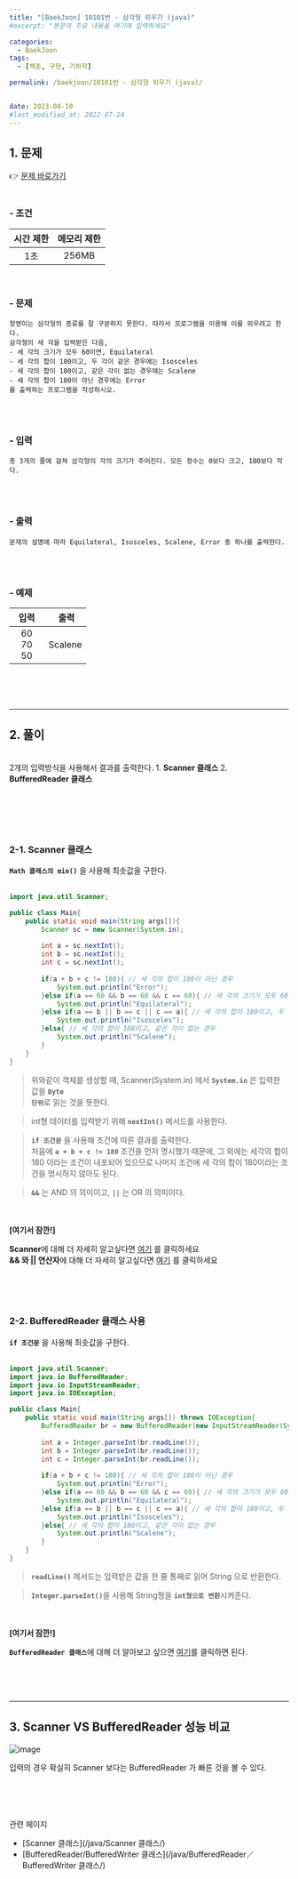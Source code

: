 ```yaml
---
title: "[BaekJoon] 10101번 - 삼각형 외우기 (java)"
#excerpt: "본문의 주요 내용을 여기에 입력하세요"

categories:
  - BaekJoon
tags:
  - [백준, 구현, 기하학]

permalink: /baekjoon/10101번 - 삼각형 외우기 (java)/


date: 2023-08-10
#last_modified_at: 2022-07-24
---
```


## 1. 문제
👉 [문제 바로가기](https://www.acmicpc.net/problem/10101)<br><br>
###  - 조건
  
| 시간 제한 | 메모리 제한 |
|:--------:|:--------:|
|1초|256MB|

<br>

### - 문제
```창영이는 삼각형의 종류를 잘 구분하지 못한다. 따라서 프로그램을 이용해 이를 외우려고 한다.```<br>
```삼각형의 세 각을 입력받은 다음, ```<br>
```- 세 각의 크기가 모두 60이면, Equilateral ```<br>
```- 세 각의 합이 180이고, 두 각이 같은 경우에는 Isosceles ```<br>
```- 세 각의 합이 180이고, 같은 각이 없는 경우에는 Scalene ```<br>
```- 세 각의 합이 180이 아닌 경우에는 Error ```<br>
```를 출력하는 프로그램을 작성하시오.```

<br><br>

### - 입력
```총 3개의 줄에 걸쳐 삼각형의 각의 크기가 주어진다. 모든 정수는 0보다 크고, 180보다 작다.```<br>

<br><br>

### - 출력
```문제의 설명에 따라 Equilateral, Isosceles, Scalene, Error 중 하나를 출력한다.```

<br><br>

### - 예제
  
| &nbsp;&nbsp;입력&nbsp;&nbsp; | &nbsp;&nbsp; 출력&nbsp;&nbsp; |
|:--------:|:--------:|
|60<br>70<br>50|Scalene|

<br><br><br>

---

## 2. 풀이
<br>
2개의 입력방식을 사용해서 결과를 출력한다.
1. <b>Scanner 클래스</b>
2. <b>BufferedReader 클래스</b>
 
<br><br><br><br>


### 2-1. Scanner 클래스
<code><b>Math 클래스의 min()</b></code> 을 사용해 최솟값을 구한다.<br><br>

```java
import java.util.Scanner;

public class Main{
    public static void main(String args[]){
        Scanner sc = new Scanner(System.in);
        
        int a = sc.nextInt();
        int b = sc.nextInt();
        int c = sc.nextInt();
        
        if(a + b + c != 180){ // 세 각의 합이 180이 아닌 경우
            System.out.println("Error");
        }else if(a == 60 && b == 60 && c == 60){ // 세 각의 크기가 모두 60인 경우
            System.out.println("Equilateral");
        }else if(a == b || b == c || c == a){ // 세 각의 합이 180이고, 두 각이 같은 경우
            System.out.println("Isosceles");
        }else{ // 세 각의 합이 180이고, 같은 각이 없는 경우
            System.out.println("Scalene");
        }
    }
}
```
> 위와같이 객체를 생성할 때, Scanner(System.in) 에서 <code><b>System.in</b></code> 은 입력한 값을 <code><b>Byte 단위</b></code>로 읽는 것을 뜻한다.

> int형 데이터를 입력받기 위해 <code><b>nextInt()</b></code> 메서드를 사용한다.

> <code><b>if 조건문</b></code> 을 사용해 조건에 따른 결과를 출력한다.<br>
처음에 <code><b>a + b + c != 180</b></code> 조건을 먼저 명시했기 때문에, 그 외에는 세각의 합이 180 이라는 조건이 내포되어 있으므로 나머지 조건에 세 각의 합이 180이라는 조건을 명시하지 않아도 된다.

> <code><b>&&</b></code> 는 AND 의 의미이고, <code><b>||</b></code> 는 OR 의 의미이다.

<br><br>
<b>[여기서 잠깐!]</b>
<div class="box"><b>Scanner</b>에 대해 더 자세히 알고싶다면 <a href="/java/Scanner 클래스/" class="underline"> 여기</a> 를 클릭하세요</div>
<div class="box"><b>&& 와 || 연산자</b>에 대해 더 자세히 알고싶다면 <a href="/java/논리연산자 &&,｜｜와 &,｜의 차이/" class="underline"> 여기</a> 를 클릭하세요</div>

<br><br><br>

### 2-2. BufferedReader 클래스 사용
<code><b>if 조건문</b></code> 을 사용해 최솟값을 구한다.<br><br>

```java
import java.util.Scanner;
import java.io.BufferedReader;
import java.io.InputStreamReader;
import java.io.IOException;

public class Main{
    public static void main(String args[]) throws IOException{
        BufferedReader br = new BufferedReader(new InputStreamReader(System.in));
        
        int a = Integer.parseInt(br.readLine());
        int b = Integer.parseInt(br.readLine());
        int c = Integer.parseInt(br.readLine());
        
        if(a + b + c != 180){ // 세 각의 합이 180이 아닌 경우
            System.out.println("Error");
        }else if(a == 60 && b == 60 && c == 60){ // 세 각의 크기가 모두 60인 경우
            System.out.println("Equilateral");
        }else if(a == b || b == c || c == a){ // 세 각의 합이 180이고, 두 각이 같은 경우
            System.out.println("Isosceles");
        }else{ // 세 각의 합이 180이고, 같은 각이 없는 경우
            System.out.println("Scalene");
        }
    }
}
```
> <code><b>readLine()</b></code> 메서드는 입력받은 값을 한 줄 통째로 읽어 String 으로 반환한다.

> <code><b>Integer.parseInt()</b></code>을 사용해 String형을 <code><b>int형으로 변환</b></code>시켜준다.


<br><br>
<b>[여기서 잠깐!]</b>
<div class="box"><code><b>BufferedReader 클래스</b></code>에 대해 더 알아보고 싶으면 <a href="/java/BufferedReader／BufferedWriter 클래스/" class="underline"> 여기</a>를 클릭하면 된다.</div>

<br><br><br>

---
## 3. Scanner VS BufferedReader 성능 비교
![image](https://github.com/cjoungi/cjoungi.github.io/assets/113075984/b569ee95-d91e-4ebe-8eda-3851280f3ddf)

입력의 경우 확실히 Scanner 보다는 <span class="color">BufferedReader 가 빠른 것을 볼 수 있다.</span>

<br><br><br><br>
<span class="color">관련 페이지</span><br>
- [Scanner 클래스](/java/Scanner 클래스/)
- [BufferedReader/BufferedWriter 클래스](/java/BufferedReader／BufferedWriter 클래스/)
<br><br><br>